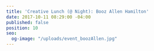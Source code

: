 ```yaml
---
title: 'Creative Lunch (@ Night): Booz Allen Hamilton'
date: 2017-10-11 08:29:00 -04:00
published: false
position: 10
seo:
  og-image: "/uploads/event_boozAllen.jpg"
---
```


